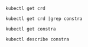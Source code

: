 
`kubectl get crd`

`kubectl get crd |grep constra`

`kubectl get constra`

`kubectl describe constra`


